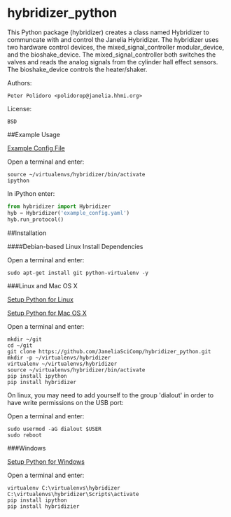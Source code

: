 hybridizer_python
=================

This Python package (hybridizer) creates a class named Hybridizer to
communcate with and control the Janelia Hybridizer. The hybridizer
uses two hardware control devices, the mixed\_signal\_controller
modular\_device, and the bioshake_device. The
mixed\_signal\_controller both switches the valves and reads the
analog signals from the cylinder hall effect sensors. The
bioshake\_device controls the heater/shaker.

Authors:

    Peter Polidoro <polidorop@janelia.hhmi.org>

License:

    BSD

##Example Usage

[Example Config File](./example_config.yaml)

Open a terminal and enter:

```shell
source ~/virtualenvs/hybridizer/bin/activate
ipython
```

In iPython enter:

```python
from hybridizer import Hybridizer
hyb = Hybridizer('example_config.yaml')
hyb.run_protocol()
```

##Installation

####Debian-based Linux Install Dependencies

Open a terminal and enter:

```shell
sudo apt-get install git python-virtualenv -y
```

###Linux and Mac OS X

[Setup Python for Linux](./PYTHON_SETUP_LINUX.md)

[Setup Python for Mac OS X](./PYTHON_SETUP_MAC_OS_X.md)

Open a terminal and enter:

```shell
mkdir ~/git
cd ~/git
git clone https://github.com/JaneliaSciComp/hybridizer_python.git
mkdir -p ~/virtualenvs/hybridizer
virtualenv ~/virtualenvs/hybridizer
source ~/virtualenvs/hybridizer/bin/activate
pip install ipython
pip install hybridizer
```

On linux, you may need to add yourself to the group 'dialout' in order
to have write permissions on the USB port:

Open a terminal and enter:

```shell
sudo usermod -aG dialout $USER
sudo reboot
```

###Windows

[Setup Python for Windows](./PYTHON_SETUP_WINDOWS.md)

Open a terminal and enter:

```shell
virtualenv C:\virtualenvs\hybridizer
C:\virtualenvs\hybridizer\Scripts\activate
pip install ipython
pip install hybridizier
```
